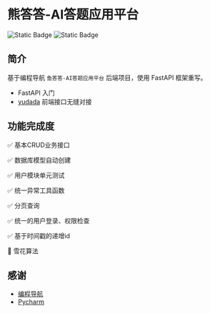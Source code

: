 # 熊答答-AI答题应用平台

![Static Badge](https://img.shields.io/badge/build-_python_3.11-blue)
![Static Badge](https://img.shields.io/badge/fastapi_-green)

## 简介

基于编程导航 `鱼答答-AI答题应用平台` 后端项目，使用 FastAPI 框架重写。

- FastAPI 入门
- [yudada](https://github.com/liyupi/yudada) 前端接口无缝对接

## 功能完成度

✅ 基本CRUD业务接口

✅ 数据库模型自动创建

✅ 用户模块单元测试

✅ 统一异常工具函数

✅ 分页查询

✅ 统一的用户登录、权限检查

✅ 基于时间戳的递增id

🚫 雪花算法

## 感谢

- [编程导航](https://www.codefather.cn/)
- [Pycharm](https://www.jetbrains.com/pycharm/)
